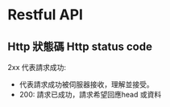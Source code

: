 # Restful API

## Http 狀態碼 Http status code

2xx 代表請求成功:
  - 代表請求成功被伺服器接收，理解並接受。
  - 200: 請求已成功，請求希望回應head 或資料

